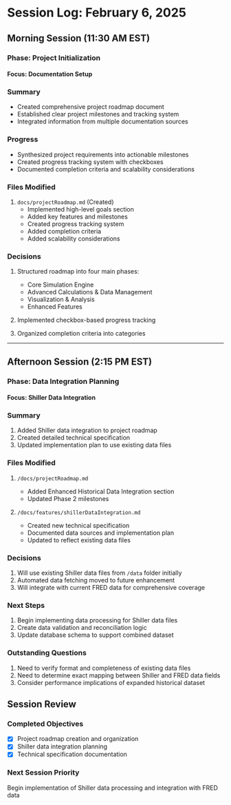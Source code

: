 # Session Log: February 6, 2025

## Morning Session (11:30 AM EST)
### Phase: Project Initialization
#### Focus: Documentation Setup

### Summary
- Created comprehensive project roadmap document
- Established clear project milestones and tracking system
- Integrated information from multiple documentation sources

### Progress
- Synthesized project requirements into actionable milestones
- Created progress tracking system with checkboxes
- Documented completion criteria and scalability considerations

### Files Modified
1. `docs/projectRoadmap.md` (Created)
   - Implemented high-level goals section
   - Added key features and milestones
   - Created progress tracking system
   - Added completion criteria
   - Added scalability considerations

### Decisions
1. Structured roadmap into four main phases:
   - Core Simulation Engine
   - Advanced Calculations & Data Management
   - Visualization & Analysis
   - Enhanced Features

2. Implemented checkbox-based progress tracking
3. Organized completion criteria into categories

---

## Afternoon Session (2:15 PM EST)
### Phase: Data Integration Planning
#### Focus: Shiller Data Integration

### Summary
1. Added Shiller data integration to project roadmap
2. Created detailed technical specification
3. Updated implementation plan to use existing data files

### Files Modified
1. `/docs/projectRoadmap.md`
   - Added Enhanced Historical Data Integration section
   - Updated Phase 2 milestones

2. `/docs/features/shillerDataIntegration.md`
   - Created new technical specification
   - Documented data sources and implementation plan
   - Updated to reflect existing data files

### Decisions
1. Will use existing Shiller data files from `/data` folder initially
2. Automated data fetching moved to future enhancement
3. Will integrate with current FRED data for comprehensive coverage

### Next Steps
1. Begin implementing data processing for Shiller data files
2. Create data validation and reconciliation logic
3. Update database schema to support combined dataset

### Outstanding Questions
1. Need to verify format and completeness of existing data files
2. Need to determine exact mapping between Shiller and FRED data fields
3. Consider performance implications of expanded historical dataset

## Session Review
### Completed Objectives
- [x] Project roadmap creation and organization
- [x] Shiller data integration planning
- [x] Technical specification documentation

### Next Session Priority
Begin implementation of Shiller data processing and integration with FRED data
